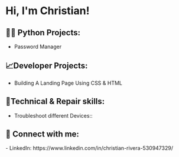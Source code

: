 <h1>Hi, I'm Christian!

<h2>👨‍💻 Python Projects:</h2>

- Password Manager

<h2>📈Developer Projects:</h2>
  
- Building A Landing Page Using CSS & HTML

<h2>🦾Technical & Repair skills:</h2>

- Troubleshoot different Devices::
  
<h2> 🤳 Connect with me:</h2>
- LinkedIn: https://www.linkedin.com/in/christian-rivera-530947329/

